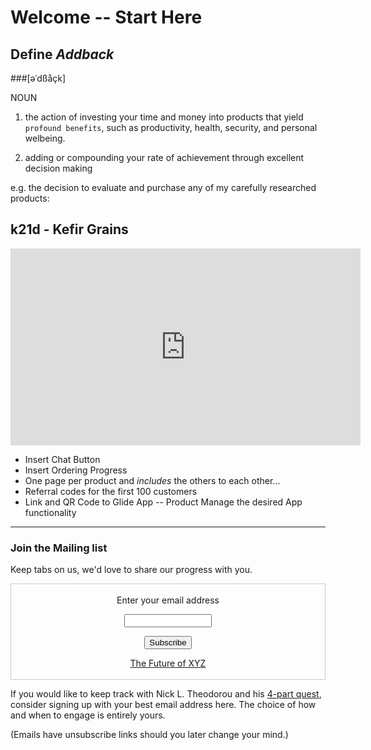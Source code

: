 
# Welcome -- Start Here

## Define _Addback_ 

###[əˈdßåçk]

NOUN
1. the action of investing your time and money into products that yield `profound benefits`, such as productivity, health, security, and personal welbeing.

2. adding or compounding your rate of achievement through excellent decision making


e.g. the decision to evaluate and purchase any of my carefully researched products:


## k21d - Kefir Grains

<iframe width="560" height="315" src="https://www.youtube-nocookie.com/embed/yqy48_BbuSY" frameborder="0" allow="accelerometer; autoplay; encrypted-media; gyroscope; picture-in-picture" allowfullscreen></iframe>

- Insert Chat Button
- Insert Ordering Progress
- One page per product and _includes_ the others to each other...
- Referral codes for the first 100 customers
- Link and QR Code to Glide App -- Product Manage the desired App functionality
















* * *

### Join the Mailing list

Keep tabs on us, we'd love to share our progress with you.

<form style="border:1px solid #ccc;padding:3px;text-align:center;" action="https://tinyletter.com/nickth" method="post" target="popupwindow" onsubmit="window.open('https://tinyletter.com/nickth', 'popupwindow', 'scrollbars=yes,width=800,height=600');return true"><p><label for="tlemail">Enter your email address</label></p><p><input type="text" style="width:140px" name="email" id="tlemail" /></p><input type="hidden" value="1" name="embed"/><input type="submit" value="Subscribe" /><p><a href="https://tinyletter.com/nickth" target="_blank">The Future of XYZ</a></p></form>

If you would like to keep track with Nick L. Theodorou and his [4-part quest](https://nikipedia.xyz/#aims), consider signing up with your best email address here. The choice of how and when to engage is entirely yours.

(Emails have unsubscribe links should you later change your mind.)

<!-- Sort out a Plugin for lowercase to Upper case  URL redirects (or vice versa would be the common standard)

https://github.com/jekyll/jekyll-redirect-from -->
